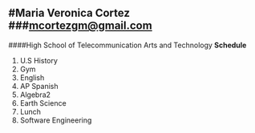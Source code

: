 #Maria Veronica Cortez
###mcortezgm@gmail.com  
---
####High School of Telecommunication Arts and Technology
**Schedule**  
1. U.S History  
2. Gym  
3. English   
4. AP Spanish  
5. Algebra2  
6. Earth Science  
7. Lunch  
8. Software Engineering 



